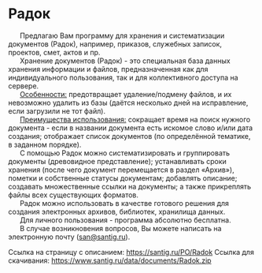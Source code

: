 # Радок
&#160;&#160;&#160;&#160;&#160;&#160;Предлагаю Вам программу для хранения и систематизации документов (Радок), например, приказов, служебных записок, проектов, смет, актов и пр.<br>
&#160;&#160;&#160;&#160;&#160;&#160;Хранение документов (Радок) - это специальная база данных хранения информации и файлов, предназначенная как для индивидуального пользования, так и для коллективного доступа на сервере.<br>
&#160;&#160;&#160;&#160;&#160;&#160;<u>Особенности:</u> предотвращает удаление/подмену файлов, и их невозможно удалить из базы (даётся несколько дней на исправление, если загрузили не тот файл).<br> 
&#160;&#160;&#160;&#160;&#160;&#160;<u>Преимущества использования:</u> сокращает время на поиск нужного документа - если в названии документа есть искомое слово и/или дата создания; отображает список документов (по определённой тематике, в заданном порядке).<br>
&#160;&#160;&#160;&#160;&#160;&#160;С помощью Радок можно систематизировать и группировать документы (древовидное представление); устанавливать сроки хранения (после чего документ перемещается в раздел «Архив»), пометки и собственные статусы документам; добавлять описание; создавать множественные ссылки на документы; а также прикреплять файлы всех существующих форматов.<br>
&#160;&#160;&#160;&#160;&#160;&#160;Радок можно использовать в качестве готового решения для создания электронных архивов, библиотек, хранилища данных.<br>
&#160;&#160;&#160;&#160;&#160;&#160;Для личного пользования - программа абсолютно бесплатна.<br>
&#160;&#160;&#160;&#160;&#160;&#160;В случае возникновения вопросов, Вы можете написать на электронную почту (san@santig.ru).<br>

Ссылка на страницу с описанием: https://santig.ru/PO/Radok
Ссылка для скачивания: https://www.santig.ru/data/documents/Radok.zip
